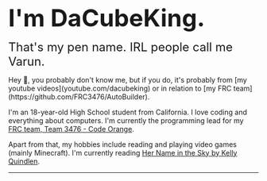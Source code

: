 <font size = "8"><b>I'm DaCubeKing.</b></font>
<div style="line-height:5%;">
    <br>
</div>
<font size = "5">That's my pen name. IRL people call me Varun. </font>

<div style="line-height:100%;">
    <br>
</div>
Hey 👋, you probably don't know me, but if you do, it's probably from [my youtube videos](youtube.com/dacubeking)
or in relation to [my FRC team](https://github.com/FRC3476/AutoBuilder).

I'm an 18-year-old High School student from California. I love coding and everything about computers. 
I'm currently the programming lead for my [FRC team, Team 3476 - Code Orange](http://teamcodeorange.com/).

Apart from that, my hobbies include reading and playing video games (mainly Minecraft).
I'm currently reading [Her Name in the Sky by Kelly Quindlen](https://www.goodreads.com/book/show/20886492-her-name-in-the-sky).


---


